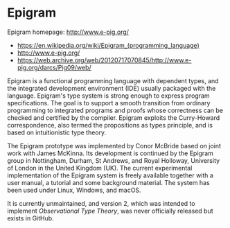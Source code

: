 # Epigram

[epigram]: http://www.e-pig.org/

Epigram homepage: http://www.e-pig.org/

- https://en.wikipedia.org/wiki/Epigram_(programming_language)
- http://www.e-pig.org/
- https://web.archive.org/web/20120717070845/http://www.e-pig.org/darcs/Pig09/web/

Epigram is a functional programming language with dependent types, and the integrated development environment (IDE) usually packaged with the language. Epigram's type system is strong enough to express program specifications. The goal is to support a smooth transition from ordinary programming to integrated programs and proofs whose correctness can be checked and certified by the compiler. Epigram exploits the Curry-Howard correspondence, also termed the propositions as types principle, and is based on intuitionistic type theory.

The Epigram prototype was implemented by Conor McBride based on joint work with James McKinna. Its development is continued by the Epigram group in Nottingham, Durham, St Andrews, and Royal Holloway, University of London in the United Kingdom (UK). The current experimental implementation of the Epigram system is freely available together with a user manual, a tutorial and some background material. The system has been used under Linux, Windows, and macOS.

It is currently unmaintained, and version 2, which was intended to implement *Observational Type Theory*, was never officially released but exists in GitHub.
